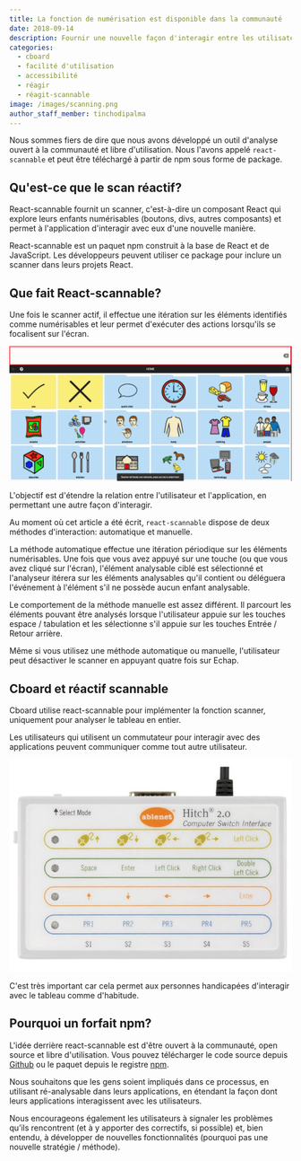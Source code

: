 ```yaml
---
title: La fonction de numérisation est disponible dans la communauté
date: 2018-09-14
description: Fournir une nouvelle façon d'interagir entre les utilisateurs et les applications
categories:
  - cboard
  - facilité d'utilisation
  - accessibilité
  - réagir
  - réagit-scannable
image: /images/scanning.png
author_staff_member: tinchodipalma
---
```


Nous sommes fiers de dire que nous avons développé un outil d'analyse ouvert à la communauté et libre d'utilisation. Nous l'avons appelé `react-scannable` et peut être téléchargé à partir de npm sous forme de package.

## Qu'est-ce que le scan réactif?

React-scannable fournit un scanner, c'est-à-dire un composant React qui explore leurs enfants numérisables (boutons, divs, autres composants) et permet à l'application d'interagir avec eux d'une nouvelle manière.

React-scannable est un paquet npm construit à la base de React et de JavaScript. Les développeurs peuvent utiliser ce package pour inclure un scanner dans leurs projets React.

## Que fait React-scannable?

Une fois le scanner actif, il effectue une itération sur les éléments identifiés comme numérisables et leur permet d'exécuter des actions lorsqu'ils se focalisent sur l'écran.

![réagit-scannable en action](/images/scanning.gif)

L'objectif est d'étendre la relation entre l'utilisateur et l'application, en permettant une autre façon d'interagir.

Au moment où cet article a été écrit, `react-scannable` dispose de deux méthodes d'interaction: automatique et manuelle.

La méthode automatique effectue une itération périodique sur les éléments numérisables. Une fois que vous avez appuyé sur une touche (ou que vous avez cliqué sur l'écran), l'élément analysable ciblé est sélectionné et l'analyseur itérera sur les éléments analysables qu'il contient ou déléguera l'événement à l'élément s'il ne possède aucun enfant analysable.

Le comportement de la méthode manuelle est assez différent. Il parcourt les éléments pouvant être analysés lorsque l'utilisateur appuie sur les touches espace / tabulation et les sélectionne s'il appuie sur les touches Entrée / Retour arrière.

Même si vous utilisez une méthode automatique ou manuelle, l'utilisateur peut désactiver le scanner en appuyant quatre fois sur Echap.

## Cboard et réactif scannable

Cboard utilise react-scannable pour implémenter la fonction scanner, uniquement pour analyser le tableau en entier.

Les utilisateurs qui utilisent un commutateur pour interagir avec des applications peuvent communiquer comme tout autre utilisateur.

![commutateur](/images/switch.jpg)

C'est très important car cela permet aux personnes handicapées d'interagir avec le tableau comme d'habitude.

## Pourquoi un forfait npm?

L'idée derrière react-scannable est d'être ouvert à la communauté, open source et libre d'utilisation. Vous pouvez télécharger le code source depuis [Github](https://github.com/cboard-org/react-scannable) ou le paquet depuis le registre [npm](https://www.npmjs.com/package/react-scannable).

Nous souhaitons que les gens soient impliqués dans ce processus, en utilisant ré-analysable dans leurs applications, en étendant la façon dont leurs applications interagissent avec les utilisateurs.

Nous encourageons également les utilisateurs à signaler les problèmes qu’ils rencontrent (et à y apporter des correctifs, si possible) et, bien entendu, à développer de nouvelles fonctionnalités (pourquoi pas une nouvelle stratégie / méthode).